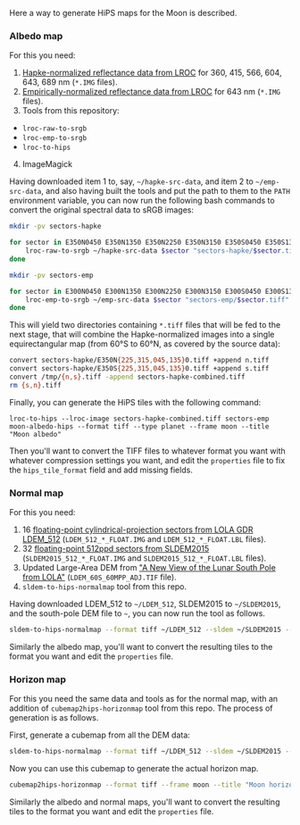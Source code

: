 Here a way to generate HiPS maps for the Moon is described.

### Albedo map

For this you need:

 1. [Hapke-normalized reflectance data from LROC](http://pds.lroc.asu.edu/data/LRO-L-LROC-5-RDR-V1.0/LROLRC_2001/DATA/MDR/WAC_HAPKE/) for 360, 415, 566, 604, 643, 689 nm (`*.IMG` files).
 2. [Empirically-normalized reflectance data from LROC](https://pds.lroc.asu.edu/data/LRO-L-LROC-5-RDR-V1.0/LROLRC_2001/DATA/MDR/WAC_EMP/) for 643 nm (`*.IMG` files).
 3. Tools from this repository:
   - `lroc-raw-to-srgb`
   - `lroc-emp-to-srgb`
   - `lroc-to-hips`
 4. ImageMagick

Having downloaded item 1 to, say, `~/hapke-src-data`, and item 2 to `~/emp-src-data`, and also having built the tools and put the path to them to the `PATH` environment variable, you can now run the following bash commands to convert the original spectral data to sRGB images:
```bash
mkdir -pv sectors-hapke

for sector in E350N0450 E350N1350 E350N2250 E350N3150 E350S0450 E350S1350 E350S2250 E350S3150; do
    lroc-raw-to-srgb ~/hapke-src-data $sector "sectors-hapke/$sector.tiff" --value-scale 4 --fill-bad
done

mkdir -pv sectors-emp

for sector in E300N0450 E300N1350 E300N2250 E300N3150 E300S0450 E300S1350 E300S2250 E300S3150 P900N0000 P900S0000; do
    lroc-emp-to-srgb ~/emp-src-data $sector "sectors-emp/$sector.tiff" --value-scale 210 --polar-to-equirect --bad-to-black
done
```
This will yield two directories containing `*.tiff` files that will be fed to the next stage, that will combine the Hapke-normalized images into a single equirectangular map (from 60°S to 60°N, as covered by the source data):
```bash
convert sectors-hapke/E350N{225,315,045,135}0.tiff +append n.tiff
convert sectors-hapke/E350S{225,315,045,135}0.tiff +append s.tiff
convert /tmp/{n,s}.tiff -append sectors-hapke-combined.tiff
rm {s,n}.tiff
```
Finally, you can generate the HiPS tiles with the following command:
```
lroc-to-hips --lroc-image sectors-hapke-combined.tiff sectors-emp moon-albedo-hips --format tiff --type planet --frame moon --title "Moon albedo"
```
Then you'll want to convert the TIFF files to whatever format you want with whatever compression settings you want, and edit the `properties` file to fix the `hips_tile_format` field and add missing fields.

### Normal map

For this you need:

 1. 16 [floating-point cylindrical-projection sectors from LOLA GDR LDEM_512](https://imbrium.mit.edu/DATA/LOLA_GDR/CYLINDRICAL/FLOAT_IMG/) (`LDEM_512_*_FLOAT.IMG` and `LDEM_512_*_FLOAT.LBL` files).
 2. 32 [floating-point 512ppd sectors from SLDEM2015](https://imbrium.mit.edu/DATA/SLDEM2015/TILES/FLOAT_IMG/) (`SLDEM2015_512_*_FLOAT.IMG` and `SLDEM2015_512_*_FLOAT.LBL` files).
 3. Updated Large-Area DEM from ["A New View of the Lunar South Pole from LOLA"](https://pgda.gsfc.nasa.gov/products/90) (`LDEM_60S_60MPP_ADJ.TIF` file).
 4. `sldem-to-hips-normalmap` tool from this repo.

Having downloaded LDEM_512 to `~/LDEM_512`, SLDEM2015 to `~/SLDEM2015`, and the south-pole DEM file to `~`, you can now run the tool as follows.

```bash
sldem-to-hips-normalmap --format tiff ~/LDEM_512 --sldem ~/SLDEM2015 --ldem-south ~/LDEM_60S_60MPP_ADJ.TIF moon-normals
```

Similarly the albedo map, you'll want to convert the resulting tiles to the format you want and edit the `properties` file.

### Horizon map

For this you need the same data and tools as for the normal map, with an addition of `cubemap2hips-horizonmap` tool from this repo. The process of generation is as follows.

First, generate a cubemap from all the DEM data:

```bash
sldem-to-hips-normalmap --format tiff ~/LDEM_512 --sldem ~/SLDEM2015 --ldem-south ~/LDEM_60S_60MPP_ADJ.TIF moon-cubemap --cubemap
```
Now you can use this cubemap to generate the actual horizon map.
```bash
cubemap2hips-horizonmap --format tiff --frame moon --title "Moon horizons SLDEM+LDEM+southLDEM" moon-cubemap moon-horizons
```
Similarly the albedo and normal maps, you'll want to convert the resulting tiles to the format you want and edit the `properties` file.
